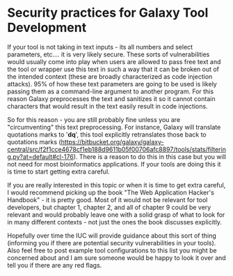 # Security practices for Galaxy Tool Development

<slot name="Develop/LinkBox" />
If your tool is not taking in text inputs - its all numbers and select parameters, etc.... it is very likely secure. These sorts of vulnerabilities would usually come into play when users are allowed to pass free text and the tool or wrapper use this text in such a way that it can be broken out of the intended context (these are broadly characterized as code injection attacks). 95% of how these text parameters are going to be used is likely passing them as a command-line argument to another program. For this reason Galaxy preprocesses the text and sanitizes it so it cannot contain characters that would result in the text easily result in code injections.

So for this reason - you are still probably fine unless you are "circumventing" this text preprocessing. For instance, Galaxy will
translate quotations marks to '__dq__', this tool explicitly retranslates those back to quotations marks (https://bitbucket.org/galaxy/galaxy-central/src/f2f1cce4678cf1eb188d9611b05f00706afc8897/tools/stats/filtering.py?at=default#cl-176). There is a reason to do this in this case but you will not need for
most bioinformatics applications. If your tools are doing this it is time to start getting extra careful.

If you are really interested in this topic or when it is time to get extra careful, I would recommend picking up the book "The Web
Application Hacker's Handbook" - it is pretty good. Most of it would not be relevant for tool developers, but chapter 1, chapter 2, and all
of chapter 9 could be very relevant and would probably leave one with a solid grasp of what to look for in many different contexts - not
just the ones the book discusses explicitly.

Hopefully over time the IUC will provide guidance about this sort of thing (informing you if there are potential security vulnerabilities in your tools). Also feel free to post example tool configurations to this list you might be concerned about and I am sure someone would be happy to look it over and tell you if there are any red flags.
